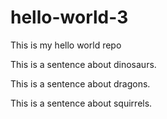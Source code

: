 # hello-world-3
This is my hello world repo

This is a sentence about dinosaurs.

This is a sentence about dragons.

This is a sentence about squirrels.
